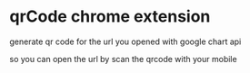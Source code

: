 qrCode chrome extension
========

generate qr code for the url you opened with google chart api

so you can open the url by scan the qrcode with your mobile 
